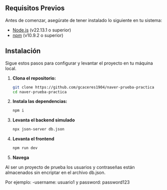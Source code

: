 ## Requisitos Previos

Antes de comenzar, asegúrate de tener instalado lo siguiente en tu sistema:

- [Node.js](https://nodejs.org/) (v22.13.1 o superior)
- [npm](https://www.npmjs.com/) (v10.9.2 o superior)

## Instalación

Sigue estos pasos para configurar y levantar el proyecto en tu máquina local.

1. **Clona el repositorio:**

   ```bash
   git clone https://github.com/gcaceres1904/naver-prueba-practica
   cd naver-prueba-practica
   
2. **Instala las dependencias:** 
   ```bash
   npm i
   
3. **Levanta el backend simulado**
   ```bash
   npx json-server db.json

4. **Levanta el frontend**
   ```bash
   npm run dev
   
5. **Navega**

Al ser un proyecto de prueba los usuarios y contraseñas están almacenados sin encriptar en el archivo db.json.

Por ejemplo:
   -username: usuario1 y password: password123